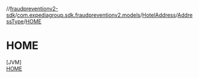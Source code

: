 //[fraudpreventionv2-sdk](../../../../../index.md)/[com.expediagroup.sdk.fraudpreventionv2.models](../../../index.md)/[HotelAddress](../../index.md)/[AddressType](../index.md)/[HOME](index.md)

# HOME

[JVM]\
[HOME](index.md)
